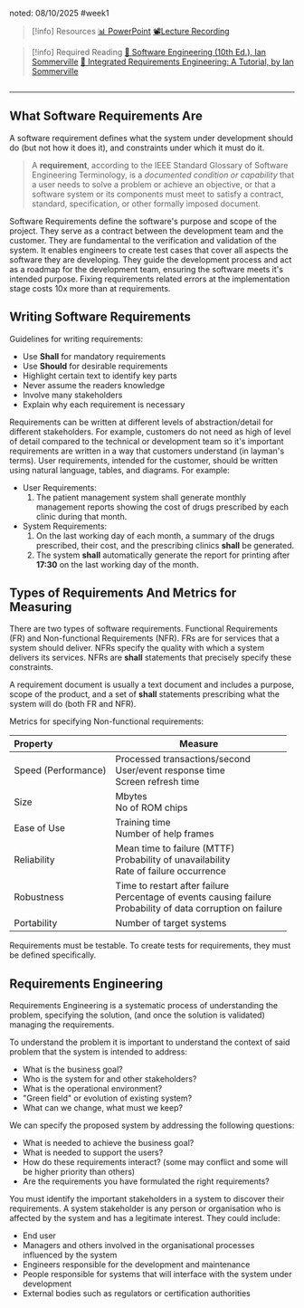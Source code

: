 noted: 08/10/2025 #week1 

> [!info] Resources
> [📊 PowerPoint](Resources/SoftwareRequirements.pdf)
> [📽️Lecture Recording](https://lancaster.cloud.panopto.eu/Panopto/Pages/Viewer.aspx?id=701d3f86-17ee-4bfd-a3d9-b36300370351&start=0)

> [!info] Required Reading
> [📘 Software Engineering (10th Ed.), Ian Sommerville](GlobalEditionSoftwareEngineering10thEdition2016_IanSommerville.pdf)
> [📘 Integrated Requirements Engineering: A Tutorial, by Ian Sommerville](Resources/IntegratedRequirementsEngineeringATutorial2005_IanSommerville.pdf)

```table-of-contents

```

---

## What Software Requirements Are

A software requirement defines what the system under development should do (but not how it does it), and constraints under which it must do it.

> A **requirement**, according to the IEEE Standard Glossary of Software Engineering Terminology, is a _documented condition or capability_ that a user needs to solve a problem or achieve an objective, or that a software system or its components must meet to satisfy a contract, standard, specification, or other formally imposed document.

Software Requirements define the software's purpose and scope of the project. They serve as a contract between the development team and the customer. They are fundamental to the verification and validation of the system. It enables engineers to create test cases that cover all aspects the software they are developing. They guide the development process and act as a roadmap for the development team, ensuring the software meets it's intended purpose. Fixing requirements related errors at the implementation stage costs 10x more than at requirements.

## Writing Software Requirements

Guidelines for writing requirements:

- Use **Shall** for mandatory requirements
- Use **Should** for desirable requirements
- Highlight certain text to identify key parts
- Never assume the readers knowledge
- Involve many stakeholders
- Explain why each requirement is necessary

Requirements can be written at different levels of abstraction/detail for different stakeholders. For example, customers do not need as high of level of detail compared to the technical or development team so it's important requirements are written in a way that customers understand (in layman's terms). User requirements, intended for the customer, should be written using natural language, tables, and diagrams. For example:

- User Requirements:
	1. The patient management system shall generate monthly management reports showing the cost of drugs prescribed by each clinic during that month.
- System Requirements:
	1. On the last working day of each month, a summary of the drugs prescribed, their cost, and the prescribing clinics **shall** be generated.
	2. The system **shall** automatically generate the report for printing after **17:30** on the last working day of the month.

## Types of Requirements And Metrics for Measuring

There are two types of software requirements. Functional Requirements (FR) and Non-functional Requirements (NFR). FRs are for services that a system should deliver. NFRs specify the quality with which a system delivers its services. NFRs are **shall** statements that precisely specify these constraints.

A requirement document is usually a text document and includes a purpose, scope of the product, and a set of **shall** statements prescribing what the system will do (both FR and NFR). 

Metrics for specifying Non-functional requirements:

| Property            | Measure                                                                                                            |
| :------------------ | ------------------------------------------------------------------------------------------------------------------ |
| Speed (Performance) | Processed transactions/second<br>User/event response time<br>Screen refresh time                                   |
| Size                | Mbytes<br>No of ROM chips                                                                                          |
| Ease of Use         | Training time<br>Number of help frames                                                                             |
| Reliability         | Mean time to failure (MTTF)<br>Probability of unavailability<br>Rate of failure occurrence                         |
| Robustness          | Time to restart after failure<br>Percentage of events causing failure<br>Probability of data corruption on failure |
| Portability         | Number of target systems                                                                                           |

Requirements must be testable. To create tests for requirements, they must be defined specifically. 

## Requirements Engineering

Requirements Engineering is a systematic process of understanding the problem, specifying the solution, (and once the solution is validated) managing the requirements.

To understand the problem it is important to understand the context of said problem that the system is intended to address:
- What is the business goal?
- Who is the system for and other stakeholders?
- What is the operational environment?
- "Green field" or evolution of existing system?
- What can we change, what must we keep?

We can specify the proposed system by addressing the following questions:
- What is needed to achieve the business goal?
- What is needed to support the users?
- How do these requirements interact? (some may conflict and some will be higher priority than others)
- Are the requirements you have formulated the right requirements?

You must identify the important stakeholders in a system to discover their requirements. A system stakeholder is any person or organisation who is affected by the system and has a legitimate interest. They could include:
- End user
- Managers and others involved in the organisational processes influenced by the system
- Engineers responsible for the development and maintenance
- People responsible for systems that will interface with the system under development
- External bodies such as regulators or certification authorities
